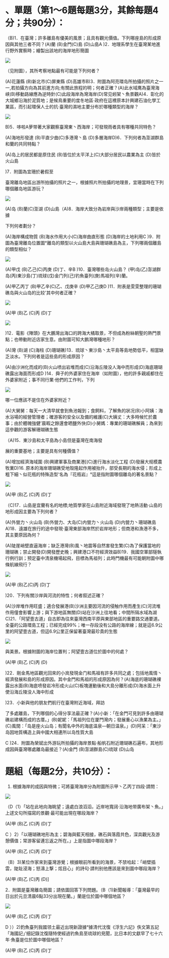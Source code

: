 # 、單題（第1～6題每題3分，其餘每題4分；共90分）：

（B)1．在臺灣；許多離島有優美的風景；且具有觀光價值。下列哪座島的形成原因與其他三者不同？(A)蘭 (B)金門(C)島 (D)山島A )2．地理系學生在臺灣某地進行野外實察時；繪製出該地的海岸地形簡圖

![](images\test_batch\Geography\2e3c191a6f887c3069a9d19388c0dff2e5642e9065fa6e65213d4bf36750563c.png)

（见附圖），其所考察地點最有可能是下列何者？

(A)花蓮縣 (B)新北市(C)屏東縣 (D)高雄市B)3．附圖為阿亮環岛所拍攝的照片之一 一,若拍攝方向為其前進方向;有關此旅程的明；何者正確？(A)此水域鹰為臺灣海峡(B)移動路線應為逆時針(C)此段海岸為灣海岸(D)常见蚓架丶魚景觀A)4．彰化的大城鄉沿海於泥質地；是候鳥重要的度冬地區·政府在這裡原本計興建石油化學工業區，而引起環保人士的抗·臺灣的濕地主要分布於哪種類型的海岸？

![](images\test_batch\Geography\a475e16e766a26f24fe1bc9eee5bb9eb889e2fd36211830ba0726e065f72430e.png)

B)5．哆啦A萝带著大家觀察臺灣東丶西海岸；可發現雨者具有哪種共同特色？

(A)海地形發達 (B)平直少曲(C)多港灣丶島 (D)多層海岸D)6．下列何者為澎湖群島和蘭的共同特點？

(A)岛上的居民都是原住民 (B)皆位於太平洋上(C)大部分居民以農業為主 (D)皆於火山島

)7．附圖為宜珊於暑假至

臺灣離岛地區出游所拍攝的照片之一，根據照片所拍攝的地理景，宜珊當時在下列哪個離岛地區游玩？

![](images\test_batch\Geography\f7e6254e4c48dd28a200500ec143a64014ca14f95fb4a032ac417214d6d47a26.png)

(A)岛 (B)蘭(C)澎湖 (D)山島（A)8．海岸大致分為岩岸與沙岸兩種類型；主要是依據

下列何者劃分？

(A)海岸構成物質 (B)海水作用大小(C)海岸曲直形態 (D)海岸的土地利用C )9．附圖為臺灣離岛位置圖°離岛的類型以火山島大島與珊瑚礁島為主，下列哪兩個離島的類型相似？

![](images\test_batch\Geography\af61d494c5667751860385587dbef80fdac383a1663cb83b59e880b6876e7d47.png)

(A)甲戊 (B)乙己(C)丙庚 (D)丁、辛B )10．臺灣哪些岛火山島？ (甲)岛(乙)澎湖群岛(丙)東沙島(丁)琉球(戊)金门列(己)钓魚臺列(庚)馬祖列(辛)蘭。

(A)甲乙丙丁 (B)甲乙辛(C)乙、戊庚辛 (D)甲乙己庚D )11．附表是雯雯整理的珊瑚礁岛與火山岛的比较'其中何者正確？

![](images\test_batch\Geography\191104617a6925f8828d0942e3c05caa9e999ddff10aec3ccbaed73d0151667b.png)

(A)甲 (B)乙 (C)丙 (D)丁

![](images\test_batch\Geography\846d9964eeb6aeebe13999ea2a03432f310eaac43c0e6bcf1cc92d30202b3fdf.png)

)12．電影《陣頭》在大鵬灣出海口的跨海大橘取景，不但成為粉絲朝聖的熱門景點；也帶動附近店家生意。由附圖可知大鹏灣哪種地形？

(A)灣 (B)湖 (C)海柱 (D)珊瑚礁)13．琉球丶東沙島丶太平島等島地勢低平，相當缺乏淡水。下列何者是這些島的形成原因？

(A)由沙洲化而成的(B)火山喷出岩堆而成(C)沿海丘陵没人海中而形成(D)海底珊瑚礁露出海面而形成D  )14．舜子的外婆家住在海岸（如附圖），他的許多親戚都住在外婆家附近；事不同行業·他們的工作判，下列

![](images\test_batch\Geography\408521cdfd80a70b12aafe7c4dd3e0aab103092bd8104af47de0207c94229811.png)

哪一位應該不是住在外婆家附近？

(A)大舅舅：每天一大清早就會到魚池報到；食飼料，了解魚的狀况(B)小阿姨：海水浴場的經營管理者；確游客的安全以及備的維護(C)大姨丈：大多時候忙於農事；由於體魄強健’晨暇之餘還會晒鹽外快(D)小舅媽：專業的珊瑚礁解員；為來到這參觀的游客解珊瑚礁生態

（A)15．東沙島和太平島為小島但是臺灣在南海發

展的重要基地；主要是具有何種價值？

(A)增加經濟海域圍 (B)興建軍事及商業港[(C)進行海水淡化工程 (D)發展大规模農牧業D)16. 原本的海岸珊瑚礁受地殼隆起作用被抬升，部受長期的海水侵；形成上粗下細丶似花瓶的特殊造型‘名為『花瓶岩』°這是指附圖哪個離岛的著名景點？

![](images\test_batch\Geography\23134f7ff91cacbb02f4d1d63a28f6378573e38a31045d76b72a788c6f3b6e23.png)

(A)甲 (B)乙 (C)丙 (D)丁

（C)17．山島是宜蘭有名的地標;地質學家在山島附近海域發現了地熱活動·山島的地形成因主要為下列何者？

(A)外營力丶火山岛 (B)外營力、大岛(C)内營力丶火山岛 (D)内營力丶珊瑚礁島A)18．遠雄在旅行的途中發現·臺灣東部海岸然於岩岸地形；但商港和漁港不多，其主要原因為何？

(A)陡崖峭壁直逼海岸；缺乏港灣(B)風丶地震等自然害發生繁(C)為了保護當地的珊瑚礁；禁止開發(D)開發歷史晚；興建港口不符經濟效益B)19．我國空軍部隧執行例行訓；预定臺中清泉機場起飛，目標為馬祖列；此時門機最有可能朝附圖中哪條航線飛行？

![](images\test_batch\Geography\c52fc0495f54960ee04ebe4b25806dc83f8978e843f0f63e3417e352afc20bf0.png)

(A)甲 (B)乙(C)丙 (D)丁

)20．下列有關沙岸與河流的特性；何者叙述正確？

(A)沙岸堆作用旺盛；適合發展港(B)沙洲主要因河流的侵触作用而產生(C)河流堆作用僮會影響上游；與下游地區無關(D)站在沙洲上往地看；中間所隔水域為湖C)21．「阿望壹古道」自古即為往來臺灣西南平原與東部地區的重要路交通要道。全臺的公路環島工程；已經完成99%；唯一存段没有公路的海岸線；就是這6.9公里的阿望壹古道，但這6.9公里正保留著臺灣最珍貴的生態

![](images\test_batch\Geography\e1b2f7b3a0ccdc01d9a00168835e94492c10d96f3ca3a556ce05972cb797f917.png)

與美景。根據附圖的海岸位置判；阿望壹古道位於圖中的何處？

(A)甲 (B)乙 (C)丙 (D)

)22．剛金馬地區觀光回來的小岚發現金门和馬祖有許多共同之處；包括地風情丶經濟發展和島的形成原因。其中金門和馬祖的形成原因為何？(A)海底的珊瑚礁裸露出水面(B)海底喷發岩冷形成火山(C)板塊運動後和大島分離形成(D)海水面上升使沿海丘陵没人海中形成

)23．小新與他的朋友們航行在臺灣附近海域，拜訪

了多處離島，下列哪個的心得分享法最正確？(A)小新：「在金門可見到許多由珊瑚礁岩建構而成的古厝。」(B)妮妮：「馬祖列位在厦門灣内；發展重心以漁業為主。」(C)風間：「岛是座火山岛；有聞名中外的海底温泉—朝日温泉。」(D)阿呆：「東沙岛因地質構造上與中國大相連所以岛性質大島

C )24．附圖為榮斌出外游玩所拍攝的海岸景點·船帆石附近珊瑚礁石遍布，其地形成因與臺灣哪處離岛最接近？(A)金門 (B)澎湖群島(C)琉球 (D)山岛

# 題組（每題2分，共10分）：

1. 根據海岸的成因與特微；可將臺灣海岸分為附圖所示甲丶乙丙丁四段·請問：

![](images\test_batch\Geography\d0f35c8de3b632a011752e13a53f1701975c855be20162c04b7aa6b755d92189.png)

（D（1）「站在此地向海眺望；遠處白浪滔滔，近岸地寬阔·沿海地带廣布架丶魚。」上逑文句所描寫的景觀·最可能出現在哪段海岸？

(A)甲 (B)乙 (C)丙 (D)丁

C ）2）「以珊瑚礁地形為主；碧海與藍天相接，礁石與落霞共色，深具觀光及游憩價值；常游客留連忘返之所在。」上是指圖中哪段海岸？

(A)甲 (B)乙 (C)丙 (D)丁

（B）3)某位作家來到臺灣游覺；根據眼前所看到的海景，不禁哈起：「峭壁插雲，陡趾浸海；怒濤上撃；炫目心」的詩句·請判别他應該是來到圖中哪段海岸？

(A)甲 (B)乙 (C)丙 (D)]

2．附圖是臺灣離岛簡圖；請依圖回答下列問題。（B（1)新聞報導：「臺灣最早的日出於元旦清晨6點33分出現在蘭。」蘭是位於圖中哪個地區？

![](images\test_batch\Geography\f227e7d8e58fd536cbafcf5766a201189b5304cb6bf7c3319a48b96c9c59aa29.png)

(A)甲 (B)乙 (C)丙 (D)丁

D ））2)釣魚臺列我國领土最近出現新證據°據清代沈復《浮生六記》佚文第五記「海國記」’细記錄沈復隨特使經過钓魚島至琉球的見聞，比日本的文獻早了七十六年·魚臺是位於圖中哪個地區？

(A)甲 (B)乙 (C)丙 (D)丁


